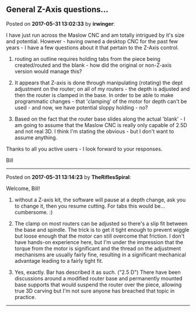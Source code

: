 ## General Z-Axis questions...
Posted on **2017-05-31 13:02:33** by **irwinger**:

I have just run across the Maslow CNC and am totally intrigued by it's size and potential. However - having owned a desktop CNC for the past few years - I have a few questions about it that pertain to the Z-Axis control.



1) routing an outline requires holding tabs from the piece being created/routed and the blank - how did the original or non-Z-axis version would manage this? 



2) It appears that Z-axis is done through manipulating (rotating) the dept adjustment on the router; on all of my routers - the depth is adjusted and then the router is clamped in the base. In order to be able to make programmatic changes - that 'clamping' of the motor for depth can't be used - and now, we have potential sloppy holding - no?



3) Based on the fact that the router base slides along the actual 'blank' - I am going to assume that the Maslow CNC is really only capable of 2.5D and not real 3D. I think I'm stating the obvious - but I don't want to assume anything.



Thanks to all you active users - I look forward to your responses.



Bill

---

Posted on **2017-05-31 13:14:23** by **TheRiflesSpiral**:

Welcome, Bill!



1) without a Z-axis kit, the software will pause at a depth change, ask you to change it, then you resume cutting. For tabs this would be... cumbersome. :)



2) The clamp on most routers can be adjusted so there's a slip fit between the base and spindle. The trick is to get it tight enough to prevent wiggle but loose enough that the motor can still overcome that friction. I don't have hands-on experience here, but I'm under the impression that the torque from the motor is significant and the thread on the adjustment mechanisms are usually fairly fine, resulting in a significant mechanical advantage leading to a fairly tight fit.



3) Yes, exactly. Bar has described it as such. ("2.5 D") There have been discussions around a modified router base and permanently mounted base supports that would suspend the router over the piece, allowing true 3D carving but I'm not sure anyone has breached that topic in practice.

---

